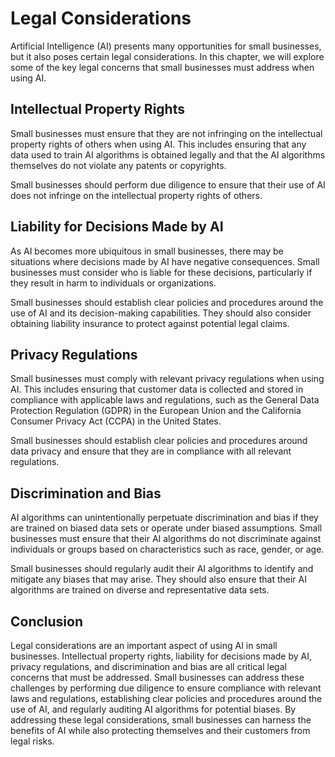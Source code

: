 Legal Considerations
====================================================================

Artificial Intelligence (AI) presents many opportunities for small businesses, but it also poses certain legal considerations. In this chapter, we will explore some of the key legal concerns that small businesses must address when using AI.

Intellectual Property Rights
----------------------------

Small businesses must ensure that they are not infringing on the intellectual property rights of others when using AI. This includes ensuring that any data used to train AI algorithms is obtained legally and that the AI algorithms themselves do not violate any patents or copyrights.

Small businesses should perform due diligence to ensure that their use of AI does not infringe on the intellectual property rights of others.

Liability for Decisions Made by AI
----------------------------------

As AI becomes more ubiquitous in small businesses, there may be situations where decisions made by AI have negative consequences. Small businesses must consider who is liable for these decisions, particularly if they result in harm to individuals or organizations.

Small businesses should establish clear policies and procedures around the use of AI and its decision-making capabilities. They should also consider obtaining liability insurance to protect against potential legal claims.

Privacy Regulations
-------------------

Small businesses must comply with relevant privacy regulations when using AI. This includes ensuring that customer data is collected and stored in compliance with applicable laws and regulations, such as the General Data Protection Regulation (GDPR) in the European Union and the California Consumer Privacy Act (CCPA) in the United States.

Small businesses should establish clear policies and procedures around data privacy and ensure that they are in compliance with all relevant regulations.

Discrimination and Bias
-----------------------

AI algorithms can unintentionally perpetuate discrimination and bias if they are trained on biased data sets or operate under biased assumptions. Small businesses must ensure that their AI algorithms do not discriminate against individuals or groups based on characteristics such as race, gender, or age.

Small businesses should regularly audit their AI algorithms to identify and mitigate any biases that may arise. They should also ensure that their AI algorithms are trained on diverse and representative data sets.

Conclusion
----------

Legal considerations are an important aspect of using AI in small businesses. Intellectual property rights, liability for decisions made by AI, privacy regulations, and discrimination and bias are all critical legal concerns that must be addressed. Small businesses can address these challenges by performing due diligence to ensure compliance with relevant laws and regulations, establishing clear policies and procedures around the use of AI, and regularly auditing AI algorithms for potential biases. By addressing these legal considerations, small businesses can harness the benefits of AI while also protecting themselves and their customers from legal risks.

